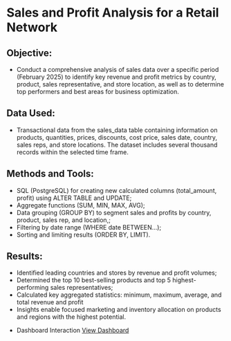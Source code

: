 # Sales and Profit Analysis for a Retail Network

## Objective:
* Conduct a comprehensive analysis of sales data over a specific period (February 2025) to identify key revenue and profit metrics by country, product, sales representative, and store location, as well as to determine top performers and best areas for business optimization.

## Data Used:
* Transactional data from the sales_data table containing information on products, quantities, prices, discounts, cost price, sales date, country, sales reps, and store locations. The dataset includes several thousand records within the selected time frame.

## Methods and Tools:
* SQL (PostgreSQL) for creating new calculated columns (total_amount, profit) using ALTER TABLE and UPDATE;
* Aggregate functions (SUM, MIN, MAX, AVG);
* Data grouping (GROUP BY) to segment sales and profits by country, product, sales rep, and location,;
* Filtering by date range (WHERE date BETWEEN...);
* Sorting and limiting results (ORDER BY, LIMIT).

## Results:
* Identified leading countries and stores by revenue and profit volumes;
* Determined the top 10 best-selling products and top 5 highest-performing sales representatives;
* Calculated key aggregated statistics: minimum, maximum, average, and total revenue and profit
* Insights enable focused marketing and inventory allocation on products and regions with the highest potential.
- Dashboard Interaction <a href = "https://github.com/Kamilla1533/sales-analysis/blob/main/dashboard.png">View Dashboard</a>
